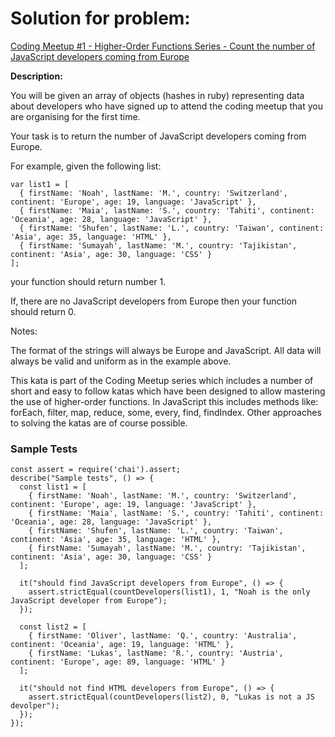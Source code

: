 # Solution for problem:

[Coding Meetup #1 - Higher-Order Functions Series - Count the number of JavaScript developers coming from Europe](https://www.codewars.com/kata/582746fa14b3892727000c4f)

**Description:**

You will be given an array of objects (hashes in ruby) representing data about developers who have signed up to attend the coding meetup that you are organising for the first time.

Your task is to return the number of JavaScript developers coming from Europe.

For example, given the following list:

```plaintext
var list1 = [
  { firstName: 'Noah', lastName: 'M.', country: 'Switzerland', continent: 'Europe', age: 19, language: 'JavaScript' },
  { firstName: 'Maia', lastName: 'S.', country: 'Tahiti', continent: 'Oceania', age: 28, language: 'JavaScript' },
  { firstName: 'Shufen', lastName: 'L.', country: 'Taiwan', continent: 'Asia', age: 35, language: 'HTML' },
  { firstName: 'Sumayah', lastName: 'M.', country: 'Tajikistan', continent: 'Asia', age: 30, language: 'CSS' }
];
```

your function should return number 1.

If, there are no JavaScript developers from Europe then your function should return 0.

Notes:

The format of the strings will always be Europe and JavaScript.
All data will always be valid and uniform as in the example above.

This kata is part of the Coding Meetup series which includes a number of short and easy to follow katas which have been designed to allow mastering the use of higher-order functions. In JavaScript this includes methods like: forEach, filter, map, reduce, some, every, find, findIndex. Other approaches to solving the katas are of course possible.

### Sample Tests

```plaintext
const assert = require('chai').assert;
describe("Sample tests", () => {
  const list1 = [
    { firstName: 'Noah', lastName: 'M.', country: 'Switzerland', continent: 'Europe', age: 19, language: 'JavaScript' },
    { firstName: 'Maia', lastName: 'S.', country: 'Tahiti', continent: 'Oceania', age: 28, language: 'JavaScript' },
    { firstName: 'Shufen', lastName: 'L.', country: 'Taiwan', continent: 'Asia', age: 35, language: 'HTML' },
    { firstName: 'Sumayah', lastName: 'M.', country: 'Tajikistan', continent: 'Asia', age: 30, language: 'CSS' }
  ];

  it("should find JavaScript developers from Europe", () => {
    assert.strictEqual(countDevelopers(list1), 1, "Noah is the only JavaScript developer from Europe");
  });

  const list2 = [
    { firstName: 'Oliver', lastName: 'Q.', country: 'Australia', continent: 'Oceania', age: 19, language: 'HTML' },
    { firstName: 'Lukas', lastName: 'R.', country: 'Austria', continent: 'Europe', age: 89, language: 'HTML' }
  ];

  it("should not find HTML developers from Europe", () => {
    assert.strictEqual(countDevelopers(list2), 0, "Lukas is not a JS devolper");
  });
});
```
